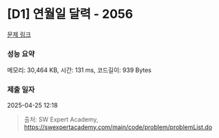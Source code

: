 # [D1] 연월일 달력 - 2056 

[문제 링크](https://swexpertacademy.com/main/code/problem/problemDetail.do?contestProbId=AV5QLkdKAz4DFAUq) 

### 성능 요약

메모리: 30,464 KB, 시간: 131 ms, 코드길이: 939 Bytes

### 제출 일자

2025-04-25 12:18



> 출처: SW Expert Academy, https://swexpertacademy.com/main/code/problem/problemList.do